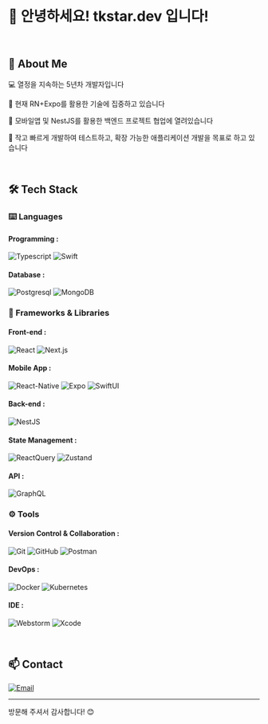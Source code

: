 # 👋 안녕하세요! tkstar.dev 입니다!

<br>

## 🚀 About Me
💻 열정을 지속하는 5년차 개발자입니다

🌱 현재 RN+Expo를 활용한 기술에 집중하고 있습니다

👥 모바일앱 및 NestJS를 활용한 백엔드 프로젝트 협업에 열려있습니다

🎯 작고 빠르게 개발하여 테스트하고, 확장 가능한 애플리케이션 개발을 목표로 하고 있습니다

<br>

## 🛠 Tech Stack

### ⌨️ Languages
#### Programming : 
![Typescript](https://img.shields.io/badge/-TypeScript-3178C6?style=for-the-badge&logo=TypeScript&logoColor=white)
![Swift](https://img.shields.io/badge/-Swift-F05138?style=for-the-badge&logo=swift&logoColor=white)
#### Database : 
![Postgresql](https://img.shields.io/badge/-PostgreSQL-4169E1?style=for-the-badge&logo=PostgreSQL&logoColor=white)
![MongoDB](https://img.shields.io/badge/-MongoDB-47A248?style=for-the-badge&logo=MongoDB&logoColor=white)

### 🧩 Frameworks & Libraries
#### Front-end : 
![React](https://img.shields.io/badge/-React-61DAFB?style=for-the-badge&logo=React&logoColor=black)
![Next.js](https://img.shields.io/badge/-Next.js-000?style=for-the-badge&logo=Next.js&logoColor=white)
#### Mobile App : 
![React-Native](https://img.shields.io/badge/-React--Native-61DAFB?style=for-the-badge&logo=React&logoColor=black)
![Expo](https://img.shields.io/badge/-Expo-000020?style=for-the-badge&logo=Expo&logoColor=white)
![SwiftUI](https://img.shields.io/badge/-Swift_UI-F05138?style=for-the-badge&logo=swift&logoColor=white)
#### Back-end : 
![NestJS](https://img.shields.io/badge/-NestJS-E0234E?style=for-the-badge&logo=NestJS&logoColor=white)
#### State Management : 
![ReactQuery](https://img.shields.io/badge/-React_Query-FF4154?style=for-the-badge&logo=reactquery&logoColor=white)
![Zustand](https://img.shields.io/badge/-Zustand-brown?style=for-the-badge)
#### API : 
![GraphQL](https://img.shields.io/badge/-GraphQL-E10098?style=for-the-badge&logo=graphql&logoColor=white)

### ⚙️ Tools
#### Version Control & Collaboration :
![Git](https://img.shields.io/badge/-Git-F05032?style=for-the-badge&logo=Git&logoColor=white)
![GitHub](https://img.shields.io/badge/-GitHub-181818?style=for-the-badge&logo=GitHub&logoColor=white)
![Postman](https://img.shields.io/badge/-Postman-FF6C37?style=for-the-badge&logo=Postman&logoColor=white)

#### DevOps :
![Docker](https://img.shields.io/badge/-Docker-2496ED?style=for-the-badge&logo=Docker&logoColor=white)
![Kubernetes](https://img.shields.io/badge/-Kubernetes-326CE5?style=for-the-badge&logo=Kubernetes&logoColor=white)

#### IDE :
![Webstorm](https://img.shields.io/badge/-Webstorm-000?style=for-the-badge&logo=Webstorm&logoColor=white)
![Xcode](https://img.shields.io/badge/-Xcode-147EFB?style=for-the-badge&logo=Xcode&logoColor=white)

<br>

## 📫 Contact

[![Email](https://img.shields.io/badge/86tkstar@gmail.com-EA4335?style=for-the-badge&logo=gmail&logoColor=white)](mailto:86tkstar@gmail.com)

[//]: # (<br>)

[//]: # ()
[//]: # (## 📈 GitHub 통계)

[//]: # (![Your GitHub Stats]&#40;https://github-readme-stats.vercel.app/api?username=onepunch-tk&show_icons=true&theme=radical&#41;)

[//]: # (## 🏆 주요 프로젝트)

[//]: # (### Project 1)

[//]: # (- 프로젝트 설명)

[//]: # (- 사용된 기술: React, Node.js, MongoDB)

[//]: # (- [레포지토리 링크])

[//]: # ()
[//]: # (### Project 2)

[//]: # (- 프로젝트 설명)

[//]: # (- 사용된 기술: Spring Boot, MySQL)

[//]: # (- [레포지토리 링크])

[//]: # ()
[//]: # (## 📫 연락처)

[//]: # (- 이메일: your.email@example.com)

[//]: # (- 블로그: [블로그 링크])

[//]: # (- LinkedIn: [LinkedIn 프로필 링크])

[//]: # ()
[//]: # (## 🎯 2024년 목표)

[//]: # (- [ ] 새로운 프로그래밍 언어 1개 습득)

[//]: # (- [ ] 오픈소스 프로젝트 기여)

[//]: # (- [ ] 기술 블로그 시작하기)

---
방문해 주셔서 감사합니다! 😊

